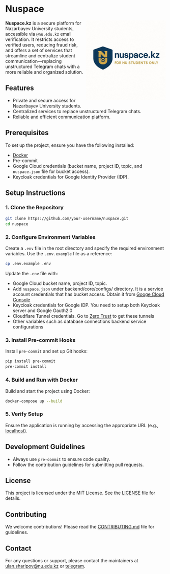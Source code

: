 <h1>Nuspace</h1>

<img align="right" width="250" src="./backend/core/configs/coverpage.jpg">

**Nuspace.kz** is a secure platform for Nazarbayev University students, accessible via `@nu.edu.kz` email verification. It restricts access to verified users, reducing fraud risk, and offers a set of services that streamline and centralize student communication—replacing unstructured Telegram chats with a more reliable and organized solution.

## Features
- Private and secure access for Nazarbayev University students.
- Centralized services to replace unstructured Telegram chats.
- Reliable and efficient communication platform.


## Prerequisites
To set up the project, ensure you have the following installed:
- [Docker](https://www.docker.com/)
- Pre-commit
- Google Cloud credentials (bucket name, project ID, topic, and `nuspace.json` file for bucket access).
- Keycloak credentials for Google Identity Provider (IDP).

## Setup Instructions

### 1. Clone the Repository
```bash
git clone https://github.com/your-username/nuspace.git
cd nuspace
```

### 2. Configure Environment Variables
Create a `.env` file in the root directory and specify the required environment variables. Use the `.env.example` file as a reference:
```bash
cp .env.example .env
```
Update the `.env` file with:
- Google Cloud bucket name, project ID, topic.
- Add `nuspace.json` under backend/core/configs/ directory. It is a service account credentials that has bucket access. Obtain it from [Googe Cloud Console](console.cloud.google.com)
- Keycloak credentials for Google IDP. You need to setup both Keycloak server and Google Oauth2.0
- Cloudflare Tunnel credentials. Go to [Zero Trust](https://one.dash.cloudflare.com/) to get these tunnels 
- Other variables such as database connections backend service configurations

### 3. Install Pre-commit Hooks
Install `pre-commit` and set up Git hooks:
```bash
pip install pre-commit
pre-commit install
```

### 4. Build and Run with Docker
Build and start the project using Docker:
```bash
docker-compose up --build
```

### 5. Verify Setup
Ensure the application is running by accessing the appropriate URL (e.g., [localhost](http://localhost)).

## Development Guidelines
- Always use `pre-commit` to ensure code quality.
- Follow the contribution guidelines for submitting pull requests.

## License
This project is licensed under the MIT License. See the [LICENSE](LICENSE) file for details.

## Contributing
We welcome contributions! Please read the [CONTRIBUTING.md](CONTRIBUTING.md) file for guidelines.

## Contact
For any questions or support, please contact the maintainers at [ulan.sharipov@nu.edu.kz](mailto:ulan.sharipov@nu.edu.kz) or [telegram](https://t.me/kamikadze24).  